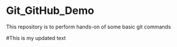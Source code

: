 # Git_GitHub_Demo

This repository is to perform hands-on of some basic git commands

#This is my updated text